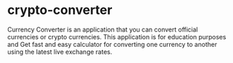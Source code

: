 # crypto-converter
Currency Converter is an application that you can convert official currencies or crypto currencies. This application is for education purposes and Get fast and easy calculator for converting one currency to another using the latest live exchange rates.
